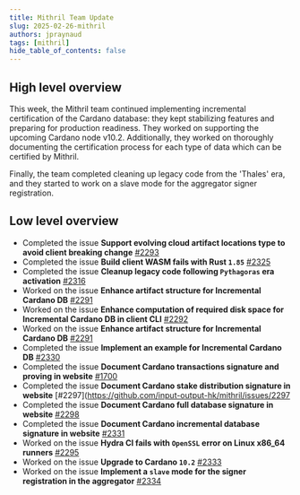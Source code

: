 ```yaml
---
title: Mithril Team Update
slug: 2025-02-26-mithril
authors: jpraynaud
tags: [mithril]
hide_table_of_contents: false
---
```


## High level overview

This week, the Mithril team continued implementing incremental certification of the Cardano database: they kept stabilizing features and preparing for production readiness. They worked on supporting the upcoming Cardano node v10.2. Additionally, they worked on thoroughly documenting the certification process for each type of data which can be certified by Mithril.

Finally, the team completed cleaning up legacy code from the 'Thales' era, and they started to work on a slave mode for the aggregator signer registration.

## Low level overview

- Completed the issue **Support evolving cloud artifact locations type to avoid client breaking change** [#2293](https://github.com/input-output-hk/mithril/issues/2293)
- Completed the issue **Build client WASM fails with Rust `1.85`** [#2325](https://github.com/input-output-hk/mithril/issues/2325)
- Completed the issue **Cleanup legacy code following `Pythagoras` era activation** [#2316](https://github.com/input-output-hk/mithril/issues/2316)
- Worked on the issue **Enhance artifact structure for Incremental Cardano DB** [#2291](https://github.com/input-output-hk/mithril/issues/2291)
- Worked on the issue **Enhance computation of required disk space for Incremental Cardano DB in client CLI** [#2292](https://github.com/input-output-hk/mithril/issues/2292)
- Worked on the issue **Enhance artifact structure for Incremental Cardano DB** [#2291](https://github.com/input-output-hk/mithril/issues/2291)
- Completed the issue **Implement an example for Incremental Cardano DB** [#2330](https://github.com/input-output-hk/mithril/issues/2330)
- Completed the issue **Document Cardano transactions signature and proving in website** [#1700](https://github.com/input-output-hk/mithril/issues/1700)
- Completed the issue **Document Cardano stake distribution signature in website** [#2297](https://github.com/input-output-hk/mithril/issues/2297
- Completed the issue **Document Cardano full database signature in website** [#2298](https://github.com/input-output-hk/mithril/issues/2298)
- Completed the issue **Document Cardano incremental database signature in website** [#2331](https://github.com/input-output-hk/mithril/issues/2331)
- Worked on the issue **Hydra CI fails with `OpenSSL` error on Linux x86_64 runners** [#2295](https://github.com/input-output-hk/mithril/issues/2295)
- Worked on the issue **Upgrade to Cardano `10.2`** [#2333](https://github.com/input-output-hk/mithril/issues/2333)
- Worked on the issue **Implement a `slave` mode for the signer registration in the aggregator** [#2334](https://github.com/input-output-hk/mithril/issues/2334)
